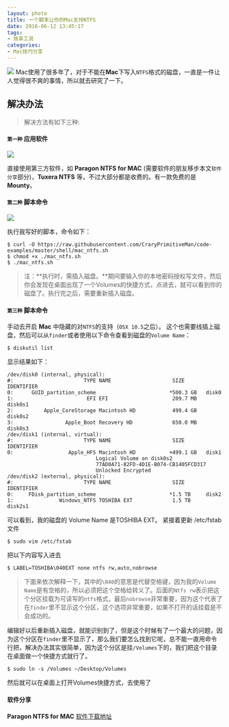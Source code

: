 ```yaml
---
layout: photo
title: 一个脚本让你的Mac支持NTFS
date: 2016-06-12 13:45:17
tags:
- 效率工具
categories:
- Mac技巧分享
---
```

![](http://o88okth1x.bkt.clouddn.com/imac_cb7cf812966c16187c501a63dfc21c3c.png-960.jpg)
Mac使用了很多年了，对于不能在**Mac**下写入`NTFS`格式的磁盘，一直是一件让人觉得很不爽的事情，所以就去研究了一下。

<!--more-->

## 解决办法

> 解决方法有如下三种:

#### `第一种` 应用软件

![](http://o88okth1x.bkt.clouddn.com/imac_404c8169cf5ebd6649d9e0e7aaea0c16.png-960.jpg)

直接使用第三方软件，如 **Paragon NTFS for MAC** (需要软件的朋友移步本文`软件分享`部分)，**Tuxera NTFS** 等，不过大部分都是收费的。有一款免费的是 **Mounty**。

#### `第二种` 脚本命令

![](http://o88okth1x.bkt.clouddn.com/imac_98163d2ece928b00023417bf7d24c073.png-960.jpg)

执行我写好的脚本，命令如下：

    $ curl -O https://raw.githubusercontent.com/CraryPrimitiveMan/code-examples/master/shell/mac_ntfs.sh
    $ chmod +x ./mac_ntfs.sh
    $ ./mac_ntfs.sh

> 注：**执行时，需插入磁盘。**期间要输入你的本地密码授权写文件，然后你会发现在桌面出现了一个Volumes的快捷方式，点进去，就可以看到你的磁盘了。执行完之后，需要重新插入磁盘。

#### `第三种` 脚本命令

手动去开启 **Mac** 中隐藏的对`NTFS`的支持（`OSX 10.5`之后）。
这个也需要线插上磁盘，然后可以从`finder`或者使用以下命令查看到磁盘的`Volume Name`：

    $ diskutil list

显示结果如下：

    /dev/disk0 (internal, physical):
    #:                       TYPE NAME                    SIZE       IDENTIFIER
    0:      GUID_partition_scheme                        *500.3 GB   disk0
    1:                        EFI EFI                     209.7 MB   disk0s1
    2:          Apple_CoreStorage Macintosh HD            499.4 GB   disk0s2
    3:                 Apple_Boot Recovery HD             650.0 MB   disk0s3
    /dev/disk1 (internal, virtual):
    #:                       TYPE NAME                    SIZE       IDENTIFIER
    0:                  Apple_HFS Macintosh HD           +499.1 GB   disk1
                                 Logical Volume on disk0s2
                                 77AD0A71-82FD-4D1E-B074-CB1405FCD317
                                 Unlocked Encrypted
    /dev/disk2 (external, physical):
    #:                       TYPE NAME                    SIZE       IDENTIFIER
    0:     FDisk_partition_scheme                        *1.5 TB     disk2
    1:               Windows_NTFS TOSHIBA EXT             1.5 TB     disk2s1

可以看到，我的磁盘的 Volume Name 是TOSHIBA EXT。
紧接着更新 /etc/fstab文件

    $ sudo vim /etc/fstab

把以下内容写入进去

    $ LABEL=TOSHIBA\040EXT none ntfs rw,auto,nobrowse

> 下面来依次解释一下，其中的`\040`的意思是代替空格键，因为我的`Volume Name`是有空格的，所以必须把这个空格给转义了。后面的`Ntfs rw`表示把这个分区挂载为可读写的`ntfs`格式，最后`nobrowse`非常重要，因为这个代表了在`finder`里不显示这个分区，这个选项非常重要，如果不打开的话挂载是不会成功的。

编辑好以后重新插入磁盘，就能识别到了，但是这个时候有了一个最大的问题，因为这个分区在`finder`里不显示了，那么我们要怎么找到它呢，总不能一直用命令行把，解决办法其实很简单，因为这个分区是挂`/Volumes`下的，我们把这个目录在桌面做一个快捷方式就行了。

    $ sudo ln -s /Volumes ~/Desktop/Volumes

然后就可以在桌面上打开Volumes快捷方式，去使用了

#### 软件分享


**Paragon NTFS for MAC** [软件下载地址](https://vivian5t.github.io/2016/06/12/NTFS%20For%20Mac%E6%9C%80%E5%BC%BA%E5%A4%A7%E7%9A%84Mac%E8%AF%BB%E5%86%99%E5%B7%A5%E5%85%B7/#more)
